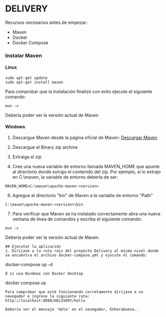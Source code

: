 # DELIVERY

Recursos necesarios antes de empezar:
* Maven
* Docker
* Docker Compose

### Instalar Maven
#### Linux
```
sudo apt-get update
sudo apt-get install maven
```
Para comprobar que la instalación finalizó con éxito ejecute el siguiente comando:
```
mvn -v
```
Debería poder ver la versión actual de Maven

#### Windows
1. Descargue Maven desde la página oficial de Maven:
[Descargar Maven](https://maven.apache.org/download.cgi)

2. Descargue el Binary zip archive
3. Extraiga el zip
4. Cree una nueva variable de entorno llamada MAVEN_HOME que apunte al directorio donde extrajo el contenido del zip. Por ejemplo, si lo extrajo en C:\maven, la variable de entorno deberia de ser:

```
MAVEN_HOME=C:\maven\apache-maven-<version>
```
6. Agregue el directorio "bin" de Maven a la variable de entorno "Path"

```
C:\maven\apache-maven-<version>\bin
```
7. Para verificar que Maven se ha instalado correctamente abra una nueva ventana de línea de comandos y escriba el siguiente comando:

```
mvn -v
```
Debería poder ver la versión actual de Maven.

```
## Ejecutar la aplicación
1. Dirijase a la ruta raíz del proyecto Delivery al mismo nivel donde se encuentra el archivo docker-compose.yml y ejecute el comando:
```
docker-compose up -d
```
O si usa Windows con Docker Desktop
```
docker compose up
```
Para comprobar que esté funcionando corretamente dirijase a su navegador e ingrese la siguiente ruta:
http://localhost:8080/DELIVERY/hello

Debería ver el mensaje 'Hola' en el navegador, Enhorabuena..
 

